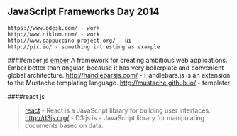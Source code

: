 JavaScript Frameworks Day 2014
-

    https://www.odesk.com/ - work
    http://www.ciklum.com/ - work
    http://www.cappuccino-project.org/ - ui
    http://pix.io/ - something intresting as example

####ember js
    [ember](http://emberjs.com/) A framework for creating ambitious web applications.
    Ember better than angular, because it has very boilerplate and convenient global architecture.
    http://handlebarsjs.com/ - Handlebars.js is an extension to the Mustache templating language.
    http://mustache.github.io/ - templater

####react js
>[react](https://github.com/facebook/react) - React is a JavaScript library for building user interfaces.
>http://d3js.org/ - D3.js is a JavaScript library for manipulating documents based on data.
